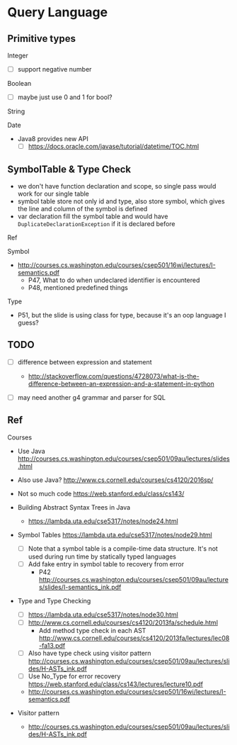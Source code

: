 # Query Language

## Primitive types

Integer

- [ ] support negative number

Boolean

- [ ] maybe just use 0 and 1 for bool?

String

Date

- Java8 provides new API
  - [ ] https://docs.oracle.com/javase/tutorial/datetime/TOC.html

## SymbolTable & Type Check

- we don't have function declaration and scope, so single pass would work for our single table
- symbol table store not only id and type, also store symbol, which gives the line and column of the symbol is defined
- var declaration fill the symbol table and would have `DuplicateDeclarationException` if it is declared before

Ref

Symbol

- http://courses.cs.washington.edu/courses/csep501/16wi/lectures/I-semantics.pdf
  - P47, What to do when undeclared identifier is encountered
  - P48, mentioned predefined things
  
Type

- P51, but the slide is using class for type, because it's an oop language I guess?

## TODO

- [ ] difference between expression and statement
  - http://stackoverflow.com/questions/4728073/what-is-the-difference-between-an-expression-and-a-statement-in-python
- [ ] may need another g4 grammar and parser for SQL


## Ref

Courses

- Use Java http://courses.cs.washington.edu/courses/csep501/09au/lectures/slides.html
- Also use Java? http://www.cs.cornell.edu/courses/cs4120/2016sp/
- Not so much code https://web.stanford.edu/class/cs143/


- Building Abstract Syntax Trees in Java
  - https://lambda.uta.edu/cse5317/notes/node24.html
- Symbol Tables https://lambda.uta.edu/cse5317/notes/node29.html
  - [ ] Note that a symbol table is a compile-time data structure. It's not used during run time by statically typed languages
  - [ ] Add fake entry in symbol table to recovery from error
    - P42 http://courses.cs.washington.edu/courses/csep501/09au/lectures/slides/I-semantics_ink.pdf
- Type and Type Checking
  - [ ] https://lambda.uta.edu/cse5317/notes/node30.html
  - [ ] http://www.cs.cornell.edu/courses/cs4120/2013fa/schedule.html
    - Add method type check in each AST http://www.cs.cornell.edu/courses/cs4120/2013fa/lectures/lec08-fa13.pdf
  - [ ] Also have type check using visitor pattern http://courses.cs.washington.edu/courses/csep501/09au/lectures/slides/H-ASTs_ink.pdf
  - [ ] Use No_Type for error recovery https://web.stanford.edu/class/cs143/lectures/lecture10.pdf
  - http://courses.cs.washington.edu/courses/csep501/16wi/lectures/I-semantics.pdf
- Visitor pattern
  - http://courses.cs.washington.edu/courses/csep501/09au/lectures/slides/H-ASTs_ink.pdf
